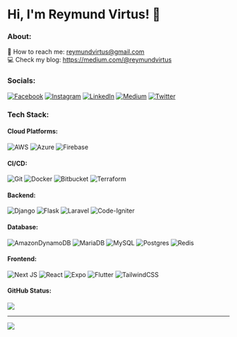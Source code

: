 # Hi, I'm Reymund Virtus! 👋

<!--
**reymundvirtus/reymundvirtus** is a ✨ _special_ ✨ repository because its `README.md` (this file) appears on your GitHub profile.

Here are some ideas to get you started:

- 🔭 I’m currently working on ...my skills as a Software Developer
- 🌱 I’m currently learning ...
- 👯 I’m looking to collaborate on ...
- 🤔 I’m looking for help with ...
- 💬 Ask me about ...
- 📫 How to reach me: ...
- 😄 Pronouns: ...
- ⚡ Fun fact: ...
-->
### About:
📮 How to reach me: reymundvirtus@gmail.com<br>
💻 Check my blog: https://medium.com/@reymundvirtus<br>


### Socials:
[![Facebook](https://img.shields.io/badge/Facebook-%231877F2.svg?logo=Facebook&logoColor=white)](https://facebook.com/reymund.virtus.5) [![Instagram](https://img.shields.io/badge/Instagram-%23E4405F.svg?logo=Instagram&logoColor=white)](https://www.instagram.com/rain.virtz/) [![LinkedIn](https://img.shields.io/badge/LinkedIn-%230077B5.svg?logo=linkedin&logoColor=white)](https://linkedin.com/in/reymund-virtus) [![Medium](https://img.shields.io/badge/Medium-12100E?logo=medium&logoColor=white)](https://medium.com/@reymundvirtus) [![Twitter](https://img.shields.io/badge/Twitter-%231DA1F2.svg?logo=Twitter&logoColor=white)](https://twitter.com/reymorsche) 

### Tech Stack:
#### Cloud Platforms:
![AWS](https://img.shields.io/badge/AWS-%23FF9900.svg?style=flat&logo=amazon-aws&logoColor=white) 
![Azure](https://img.shields.io/badge/azure-%230072C6.svg?style=flat&logo=microsoftazure&logoColor=white) 
![Firebase](https://img.shields.io/badge/firebase-%23039BE5.svg?style=flat&logo=firebase)
#### CI/CD:
![Git](https://img.shields.io/badge/git-%23F05033.svg?style=flat&logo=git&logoColor=white) 
![Docker](https://img.shields.io/badge/docker-%230db7ed.svg?style=flat&logo=docker&logoColor=white) 
![Bitbucket](https://img.shields.io/badge/bitbucket-%230047B3.svg?style=flat&logo=bitbucket&logoColor=white) 
![Terraform](https://img.shields.io/badge/terraform-%235835CC.svg?style=flat&logo=terraform&logoColor=white)
#### Backend:
![Django](https://img.shields.io/badge/django-%23092E20.svg?style=flat&logo=django&logoColor=white) 
![Flask](https://img.shields.io/badge/flask-%23000.svg?style=flat&logo=flask&logoColor=white) 
![Laravel](https://img.shields.io/badge/laravel-%23FF2D20.svg?style=flat&logo=laravel&logoColor=white) 
![Code-Igniter](https://img.shields.io/badge/CodeIgniter-%23EF4223.svg?style=flat&logo=codeIgniter&logoColor=white) 
#### Database:
![AmazonDynamoDB](https://img.shields.io/badge/Amazon%20DynamoDB-4053D6?style=flat&logo=Amazon%20DynamoDB&logoColor=white) 
![MariaDB](https://img.shields.io/badge/MariaDB-003545?style=flat&logo=mariadb&logoColor=white) 
![MySQL](https://img.shields.io/badge/mysql-%2300f.svg?style=flat&logo=mysql&logoColor=white) 
![Postgres](https://img.shields.io/badge/postgres-%23316192.svg?style=flat&logo=postgresql&logoColor=white) 
![Redis](https://img.shields.io/badge/redis-%23DD0031.svg?style=flat&logo=redis&logoColor=white) 
#### Frontend:
![Next JS](https://img.shields.io/badge/Next-black?style=flat&logo=next.js&logoColor=white)
![React](https://img.shields.io/badge/react-%2320232a.svg?style=flat&logo=react&logoColor=%2361DAFB)
![Expo](https://img.shields.io/badge/expo-1C1E24?style=flat&logo=expo&logoColor=#D04A37) 
![Flutter](https://img.shields.io/badge/Flutter-%2302569B.svg?style=flat&logo=Flutter&logoColor=white) 
![TailwindCSS](https://img.shields.io/badge/tailwindcss-%2338B2AC.svg?style=flat&logo=tailwind-css&logoColor=white) 

<!--![SASS](https://img.shields.io/badge/SASS-hotpink.svg?style=flat&logo=SASS&logoColor=white) 
![Vue.js](https://img.shields.io/badge/vuejs-%2335495e.svg?style=flat&logo=vuedotjs&logoColor=%234FC08D)
![Bootstrap](https://img.shields.io/badge/bootstrap-%23563D7C.svg?style=flat&logo=bootstrap&logoColor=white) 
![jQuery](https://img.shields.io/badge/jquery-%230769AD.svg?style=flat&logo=jquery&logoColor=white)-->
<!--#### Mobile:
![Dart](https://img.shields.io/badge/dart-%230175C2.svg?style=flat&logo=dart&logoColor=white) ![Flutter](https://img.shields.io/badge/Flutter-%2302569B.svg?style=flat&logo=Flutter&logoColor=white) -->
<!-- ### 🖥 IOT:
![Raspberry Pi](https://img.shields.io/badge/-RaspberryPi-C51A4A?style=flat&logo=Raspberry-Pi) ![Arduino](https://img.shields.io/badge/-Arduino-00979D?style=flat&logo=Arduino&logoColor=white)
### ☁ API:
![Postman](https://img.shields.io/badge/Postman-FF6C37?style=flat&logo=postman&logoColor=white)
### 👨‍💻 PL:
![C](https://img.shields.io/badge/c-%2300599C.svg?style=flat&logo=c&logoColor=white) ![C++](https://img.shields.io/badge/c++-%2300599C.svg?style=flat&logo=c%2B%2B&logoColor=white) ![Java](https://img.shields.io/badge/java-%23ED8B00.svg?style=flat&logo=java&logoColor=white) ![JavaScript](https://img.shields.io/badge/javascript-%23323330.svg?style=flat&logo=javascript&logoColor=%23F7DF1E) ![PHP](https://img.shields.io/badge/php-%23777BB4.svg?style=flat&logo=php&logoColor=white) ![Python](https://img.shields.io/badge/python-3670A0?style=flat&logo=python&logoColor=ffdd54) -->

#### GitHub Status:
<!--![](https://github-readme-stats.vercel.app/api?username=reymundvirtus&theme=tokyonight&hide_border=true&include_all_commits=true&count_private=true)<br/> -->
![](https://github-readme-streak-stats.herokuapp.com/?user=reymundvirtus&theme=tokyonight&hide_border=true)<br/>
<!-- ![](https://github-readme-stats.vercel.app/api/top-langs/?username=reymundvirtus&theme=tokyonight&hide_border=true&include_all_commits=true&count_private=true&layout=compact) -->

---
[![](https://visitcount.itsvg.in/api?id=reymundvirtus&icon=0&color=0)](https://visitcount.itsvg.in)

  <!-- Proudly created with GPRM ( https://gprm.itsvg.in ) -->
